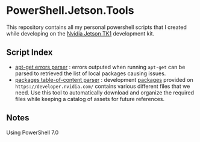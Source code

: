 # PowerShell.Jetson.Tools

This repository contains all my personal powershell scripts that I created while developing on the [Nvidia Jetson TK1](https://elinux.org/Jetson_TK1) development kit.

## Script Index

 - [apt-get errors parser](apt-get.errors.parser) : errors outputed when running ```apt-get``` can be parsed to retrieved the list of local packages causing issues.  
 - [packages table-of-content parser](devkit.packages.parser) : development [packages](https://developer.nvidia.com/embedded/jetpack-archive) provided on ```https://developer.nvidia.com/``` contains various different files that we need. Use this tool to automatically download and organize the required files while keeping a catalog of assets for future references.


## Notes

Using PowerShell 7.0
